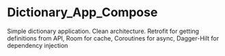 # Dictionary_App_Compose
Simple dictionary application. Clean architecture.
Retrofit for getting definitions from API,
Room for cache,
Coroutines for async,
Dagger-Hilt for dependency injection
